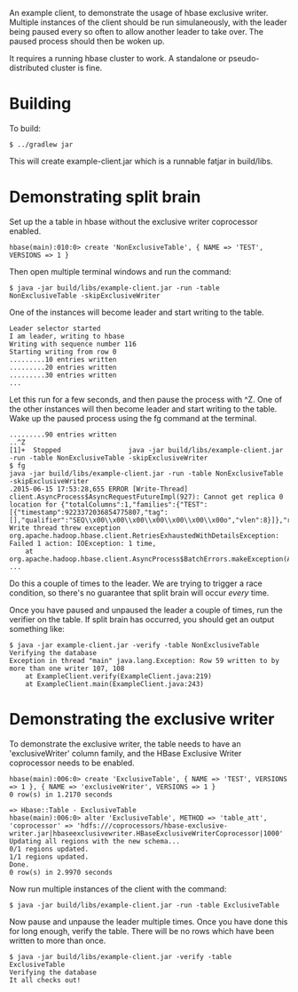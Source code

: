 An example client, to demonstrate the usage of hbase exclusive
writer. Multiple instances of the client should be run simulaneously,
with the leader being paused every so often to allow another leader to
take over. The paused process should then be woken up.

It requires a running hbase cluster to work. A standalone or
pseudo-distributed cluster is fine.

# Building

To build:
```
$ ../gradlew jar
```

This will create example-client.jar which is a runnable fatjar in
build/libs.

# Demonstrating split brain

Set up the a table in hbase without the exclusive writer coprocessor
enabled.

```
hbase(main):010:0> create 'NonExclusiveTable', { NAME => 'TEST', VERSIONS => 1 }
```

Then open multiple terminal windows and run the command:
```
$ java -jar build/libs/example-client.jar -run -table NonExclusiveTable -skipExclusiveWriter
```

One of the instances will become leader and start writing to the
table.

```
Leader selector started
I am leader, writing to hbase
Writing with sequence number 116
Starting writing from row 0
.........10 entries written
.........20 entries written
.........30 entries written
...
```

Let this run for a few seconds, and then pause the process with
^Z. One of the other instances will then become leader and start
writing to the table. Wake up the paused process using the fg command
at the terminal.

```
.........90 entries written
..^Z
[1]+  Stopped                 java -jar build/libs/example-client.jar -run -table NonExclusiveTable -skipExclusiveWriter
$ fg
java -jar build/libs/example-client.jar -run -table NonExclusiveTable -skipExclusiveWriter
.2015-06-15 17:53:28,655 ERROR [Write-Thread] client.AsyncProcess$AsyncRequestFutureImpl(927): Cannot get replica 0 location for {"totalColumns":1,"families":{"TEST":[{"timestamp":9223372036854775807,"tag":[],"qualifier":"SEQ\\x00\\x00\\x00\\x00\\x00\\x00\\x00o","vlen":8}]},"row":"\\x00\\x00\\x00\\x00\\x00\\x00\\x02v"}
Write thread threw exception
org.apache.hadoop.hbase.client.RetriesExhaustedWithDetailsException: Failed 1 action: IOException: 1 time, 
	at org.apache.hadoop.hbase.client.AsyncProcess$BatchErrors.makeException(AsyncProcess.java:228)
...
```

Do this a couple of times to the leader. We are trying to trigger a
race condition, so there's no guarantee that split brain will occur
_every_ time.

Once you have paused and unpaused the leader a couple of times, run
the verifier on the table. If split brain has occurred, you should get
an output something like:

```
$ java -jar example-client.jar -verify -table NonExclusiveTable 
Verifying the database
Exception in thread "main" java.lang.Exception: Row 59 written to by more than one writer 107, 108
	at ExampleClient.verify(ExampleClient.java:219)
	at ExampleClient.main(ExampleClient.java:243)
```
	
# Demonstrating the exclusive writer

To demonstrate the exclusive writer, the table needs to have an
'exclusiveWriter' column family, and the HBase Exclusive Writer
coprocessor needs to be enabled.

```
hbase(main):006:0> create 'ExclusiveTable', { NAME => 'TEST', VERSIONS => 1 }, { NAME => 'exclusiveWriter', VERSIONS => 1 }
0 row(s) in 1.2170 seconds

=> Hbase::Table - ExclusiveTable
hbase(main):006:0> alter 'ExclusiveTable', METHOD => 'table_att', 'coprocessor' => 'hdfs:///coprocessors/hbase-exclusive-writer.jar|hbaseexclusivewriter.HBaseExclusiveWriterCoprocessor|1000'
Updating all regions with the new schema...
0/1 regions updated.
1/1 regions updated.
Done.
0 row(s) in 2.9970 seconds
```

Now run multiple instances of the client with the command:

```
$ java -jar build/libs/example-client.jar -run -table ExclusiveTable
```

Now pause and unpause the leader multiple times. Once you have done
this for long enough, verify the table. There will be no rows which
have been written to more than once.

```
$ java -jar build/libs/example-client.jar -verify -table ExclusiveTable
Verifying the database
It all checks out!
```
